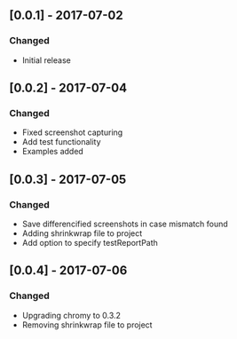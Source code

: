 ## [0.0.1] - 2017-07-02
### Changed
- Initial release

## [0.0.2] - 2017-07-04
### Changed
- Fixed screenshot capturing
- Add test functionality
- Examples added

## [0.0.3] - 2017-07-05
### Changed
- Save differencified screenshots in case mismatch found
- Adding shrinkwrap file to project
- Add option to specify testReportPath

## [0.0.4] - 2017-07-06
### Changed
- Upgrading chromy to 0.3.2
- Removing shrinkwrap file to project
